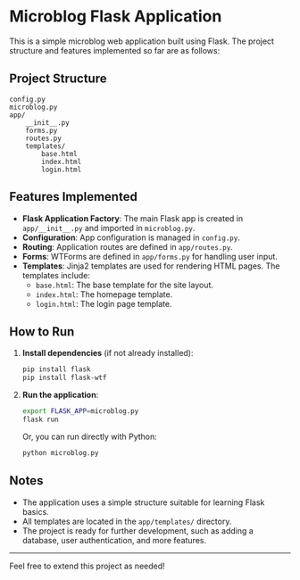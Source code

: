 # Microblog Flask Application

This is a simple microblog web application built using Flask. The project structure and features implemented so far are as follows:

## Project Structure

```
config.py
microblog.py
app/
    __init__.py
    forms.py
    routes.py
    templates/
        base.html
        index.html
        login.html
```

## Features Implemented

- **Flask Application Factory**: The main Flask app is created in `app/__init__.py` and imported in `microblog.py`.
- **Configuration**: App configuration is managed in `config.py`.
- **Routing**: Application routes are defined in `app/routes.py`.
- **Forms**: WTForms are defined in `app/forms.py` for handling user input.
- **Templates**: Jinja2 templates are used for rendering HTML pages. The templates include:
  - `base.html`: The base template for the site layout.
  - `index.html`: The homepage template.
  - `login.html`: The login page template.

## How to Run

1. **Install dependencies** (if not already installed):
   ```bash
   pip install flask
   pip install flask-wtf
   ```

2. **Run the application**:
   ```bash
   export FLASK_APP=microblog.py
   flask run
   ```
   Or, you can run directly with Python:
   ```bash
   python microblog.py
   ```

## Notes
- The application uses a simple structure suitable for learning Flask basics.
- All templates are located in the `app/templates/` directory.
- The project is ready for further development, such as adding a database, user authentication, and more features.

---

Feel free to extend this project as needed!
